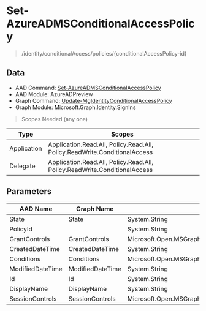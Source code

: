 # Set-AzureADMSConditionalAccessPolicy

> /identity/conditionalAccess/policies/{conditionalAccessPolicy-id}

## Data

+ AAD Command: [Set-AzureADMSConditionalAccessPolicy](https://docs.microsoft.com/en-us/powershell/module/AzureADPreview/Set-AzureADMSConditionalAccessPolicy)
+ AAD Module: AzureADPreview
+ Graph Command: [Update-MgIdentityConditionalAccessPolicy](https://docs.microsoft.com/en-us/powershell/module/Microsoft.Graph.Identity.SignIns/Update-MgIdentityConditionalAccessPolicy)
+ Graph Module: Microsoft.Graph.Identity.SignIns

> Scopes Needed (any one)

|Type|Scopes|
|---|---|
|Application|Application.Read.All, Policy.Read.All, Policy.ReadWrite.ConditionalAccess|
|Delegate|Application.Read.All, Policy.Read.All, Policy.ReadWrite.ConditionalAccess|

## Parameters

|AAD Name|Graph Name|AAD Type|Graph Type|Infos|
|---|---|---|---|---|
|State|State|System.String|System.String||
|PolicyId||System.String|||
|GrantControls|GrantControls|Microsoft.Open.MSGraph.Model.ConditionalAccessGrantControls|Microsoft.Graph.PowerShell.Models.IMicrosoftGraphConditionalAccessGrantControls||
|CreatedDateTime|CreatedDateTime|System.String|System.DateTime||
|Conditions|Conditions|Microsoft.Open.MSGraph.Model.ConditionalAccessConditionSet|Microsoft.Graph.PowerShell.Models.IMicrosoftGraphConditionalAccessConditionSet1||
|ModifiedDateTime|ModifiedDateTime|System.String|System.DateTime||
|Id|Id|System.String|System.String||
|DisplayName|DisplayName|System.String|System.String||
|SessionControls|SessionControls|Microsoft.Open.MSGraph.Model.ConditionalAccessSessionControls|Microsoft.Graph.PowerShell.Models.IMicrosoftGraphConditionalAccessSessionControls1||

